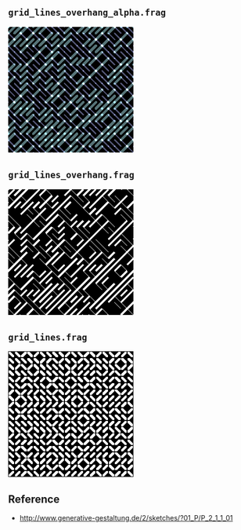 
## `grid_lines_overhang_alpha.frag`

<img src="img/grid_lines_overhang_alpha.gif" width="256">


## `grid_lines_overhang.frag`

<img src="img/grid_lines_overhang.gif" width="256">


## `grid_lines.frag`

<img src="img/grid_lines.gif" width="256">


## Reference

- http://www.generative-gestaltung.de/2/sketches/?01_P/P_2_1_1_01
